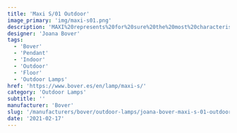 ```yaml
---
title: 'Maxi S/01 Outdoor'
image_primary: 'img/maxi-s01.png'
description: 'MAXI%20represents%20for%20sure%20the%20most%20characteristic%20and%A0emblematic%20product%20of%20BOVER.%20Made%20out%20of%20translucent%20ribbon%20since%20its%20creation%20in%202001%2C%A0Maxi%20has%20achieved%20positioning%20itself%20as%20one%20of%20the%20most%A0reliable%20and%20best%20seller%20product%20in%20BOVER%u2019s%20catalogue%2C%A0regardless%20the%20market%20or%20culture%20it%20is%20addressed%20to.%20Maxi%20products%20meet%20in%20one%20product%20BOVER%u2019s%20essence%3A%20its%A0smooth%20shapes%2C%20its%20warm%20light%20and%20the%20different%20available%A0options%20in%20which%20it%20is%20presented%20in%20the%20market%2C%20has%20positioned%A0this%20product%20as%20a%20non-temporal%20product%2C%20adapting%20itself%A0without%20shrillness%20over%20time%20without%20losing%20its%20contemporary%A0aspect.%20Motivated%20by%20these%20reasons%2C%20we%20decided%20to%20go%20a%20step%20forward%A0and%20reinvent%20it%20going%20beyond%20the%20verge%20of%20indoor%20products%2C%A0to%20bring%20Maxi%20to%20gardens%2C%20terraces%20and%20open%20spaces%20where%A0its%20marked%20warm%20feature%20can%20offer%20us%20a%20good%20light%20coming%A0out%20from%20its%20polythene%20shade.%0A%0A'
designer: 'Joana Bover'
tags:
  - 'Bover'
  - 'Pendant'
  - 'Indoor'
  - 'Outdoor'
  - 'Floor'
  - 'Outdoor Lamps'
href: 'https://www.bover.es/en/lamp/maxi-s/'
category: 'Outdoor Lamps'
subtitle: ''
manufacturer: 'Bover'
slug: '/manufacturers/bover/outdoor-lamps/joana-bover-maxi-s-01-outdoor'
date: '2021-02-17'
---
```

